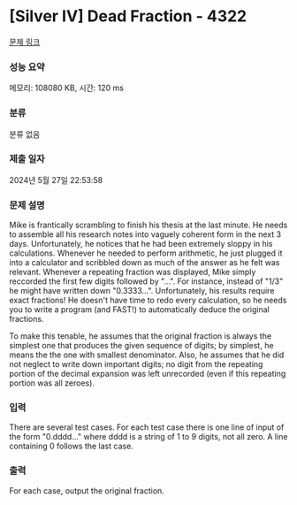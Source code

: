 # [Silver IV] Dead Fraction - 4322 

[문제 링크](https://www.acmicpc.net/problem/4322) 

### 성능 요약

메모리: 108080 KB, 시간: 120 ms

### 분류

분류 없음

### 제출 일자

2024년 5월 27일 22:53:58

### 문제 설명

<p>Mike is frantically scrambling to finish his thesis at the last minute. He needs to assemble all his research notes into vaguely coherent form in the next 3 days. Unfortunately, he notices that he had been extremely sloppy in his calculations. Whenever he needed to perform arithmetic, he just plugged it into a calculator and scribbled down as much of the answer as he felt was relevant. Whenever a repeating fraction was displayed, Mike simply reccorded the first few digits followed by "...". For instance, instead of "1/3" he might have written down "0.3333...". Unfortunately, his results require exact fractions! He doesn't have time to redo every calculation, so he needs you to write a program (and FAST!) to automatically deduce the original fractions.</p>

<p>To make this tenable, he assumes that the original fraction is always the simplest one that produces the given sequence of digits; by simplest, he means the the one with smallest denominator. Also, he assumes that he did not neglect to write down important digits; no digit from the repeating portion of the decimal expansion was left unrecorded (even if this repeating portion was all zeroes).</p>

### 입력 

 <p>There are several test cases. For each test case there is one line of input of the form "0.dddd..." where dddd is a string of 1 to 9 digits, not all zero. A line containing 0 follows the last case.</p>

### 출력 

 <p>For each case, output the original fraction.</p>

